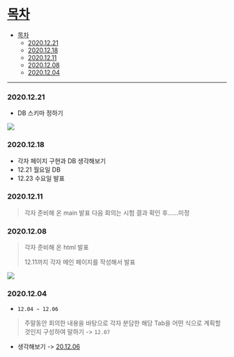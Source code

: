# [목차](#목차)
- [목차](#목차)
    - [2020.12.21](#20201221)
    - [2020.12.18](#20201218)
    - [2020.12.11](#20201211)
    - [2020.12.08](#20201208)
    - [2020.12.04](#20201204)

<hr>

### 2020.12.21
- DB 스키마 정하기

![](https://images.velog.io/images/withcolinsong/post/11f30b8e-2b0a-42c8-9eb6-a16f3994657c/image.png)

### 2020.12.18
- 각자 페이지 구현과 DB 생각해보기
- 12.21 월요일 DB
- 12.23 수요일 발표

### 2020.12.11 
> 각자 준비해 온 main 발표
> 다음 회의는 시험 결과 확인 후......미정

### 2020.12.08
> 각자 준비해 온 html 발표
> 
> 12.11까지 각자 메인 페이지를 작성해서 발표

![](https://images.velog.io/images/withcolinsong/post/b731e5bb-b37f-4bfa-9ad2-4459517a4447/image.png)

### 2020.12.04 
- `12.04 ~ 12.06`
>주말동안 회의한 내용을 바탕으로 각자 분담한 해당 Tab을 어떤 식으로 계획할 것인지 구성하여 말하기 -> `12.07`
- 생각해보기 -> [20.12.06](01.Song/201206.md)